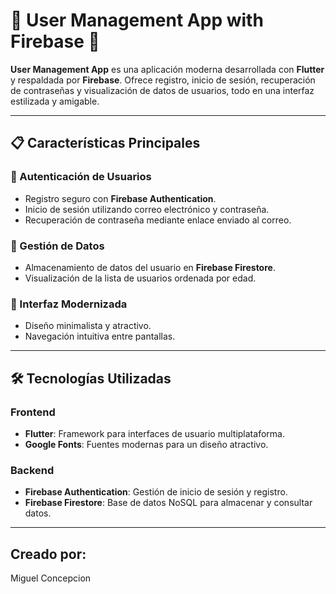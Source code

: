 # 🌟 User Management App with Firebase 🌟  

**User Management App** es una aplicación moderna desarrollada con **Flutter** y respaldada por **Firebase**. Ofrece registro, inicio de sesión, recuperación de contraseñas y visualización de datos de usuarios, todo en una interfaz estilizada y amigable.

---

## 📋 Características Principales

### 🔐 Autenticación de Usuarios
- Registro seguro con **Firebase Authentication**.
- Inicio de sesión utilizando correo electrónico y contraseña.
- Recuperación de contraseña mediante enlace enviado al correo.

### 📂 Gestión de Datos
- Almacenamiento de datos del usuario en **Firebase Firestore**.
- Visualización de la lista de usuarios ordenada por edad.

### 🎨 Interfaz Modernizada
- Diseño minimalista y atractivo.
- Navegación intuitiva entre pantallas.

---

## 🛠️ Tecnologías Utilizadas

### **Frontend**
- **Flutter**: Framework para interfaces de usuario multiplataforma.
- **Google Fonts**: Fuentes modernas para un diseño atractivo.

### **Backend**
- **Firebase Authentication**: Gestión de inicio de sesión y registro.
- **Firebase Firestore**: Base de datos NoSQL para almacenar y consultar datos.

---

## Creado por:
Miguel Concepcion
